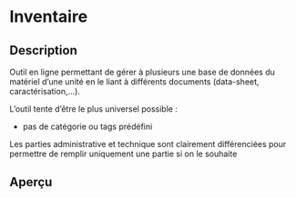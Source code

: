 # Inventaire

## Description

Outil en ligne permettant de gérer à plusieurs une base de données du matériel d’une unité en le liant à différents documents (data-sheet, caractérisation,…).

L’outil tente d’être le plus universel possible :
* pas de catégorie ou tags prédéfini

Les parties administrative et technique sont clairement différenciées pour permettre de remplir uniquement une partie si on le souhaite

## Aperçu
